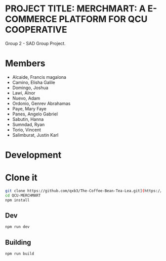 

# PROJECT TITLE: MERCHMART: A E- COMMERCE PLATFORM FOR QCU COOPERATIVE

Group 2 - SAD Group Project.

# Members

* Alcaide, Francis magalona
* Camino, Elisha Galile
* Domingo, Joshua
* Lawi, Alnor
* Nuevo, Adam
* Ordonio, Genrev Abrahamas
* Paye, Mary Faye
* Panes, Angelo Gabriel
* Sabutin, Hanna
* Sumndad, Ryan
* Torio, Vincent
* Salimburat, Justin Karl


# Development

# Clone it
```sh
git clone https://github.com/qxb3/The-Coffee-Bean-Tea-Lea.git](https://github.com/Tamakiqt/QCU-MERCHMART.git
cd QCU-MERCHMART
npm install
```

## Dev
```sh
npm run dev
```

## Building
```sh
npm run build
```

